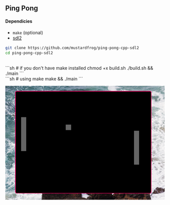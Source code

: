 ## Ping Pong

#### Dependicies
- ``make`` (optional)
- [sdl2](https://www.libsdl.org/)

```sh
git clone https://github.com/mustardfrog/ping-pong-cpp-sdl2
cd ping-pong-cpp-sdl2
```
<br />
```sh
# if you don't have make installed
chmod +x build.sh 
./build.sh && ./main
```

<br />
```sh
# using make
make && ./main
```

![Ping Pong](./image/ping-pong-cpp-sdl.png)
